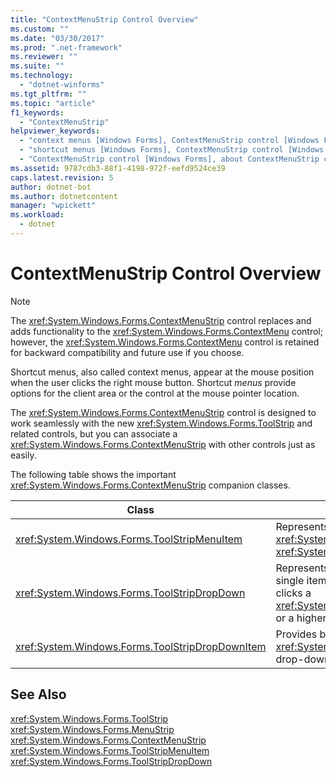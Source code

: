 ```yaml
---
title: "ContextMenuStrip Control Overview"
ms.custom: ""
ms.date: "03/30/2017"
ms.prod: ".net-framework"
ms.reviewer: ""
ms.suite: ""
ms.technology: 
  - "dotnet-winforms"
ms.tgt_pltfrm: ""
ms.topic: "article"
f1_keywords: 
  - "ContextMenuStrip"
helpviewer_keywords: 
  - "context menus [Windows Forms], ContextMenuStrip control [Windows Forms]"
  - "shortcut menus [Windows Forms], ContextMenuStrip control [Windows Forms]"
  - "ContextMenuStrip control [Windows Forms], about ContextMenuStrip control"
ms.assetid: 9787cdb3-88f1-4198-972f-eefd9524ce39
caps.latest.revision: 5
author: dotnet-bot
ms.author: dotnetcontent
manager: "wpickett"
ms.workload: 
  - dotnet
---
```

# ContextMenuStrip Control Overview
> [!NOTE]
>  The <xref:System.Windows.Forms.ContextMenuStrip> control replaces and adds functionality to the <xref:System.Windows.Forms.ContextMenu> control; however, the <xref:System.Windows.Forms.ContextMenu> control is retained for backward compatibility and future use if you choose.  
  
 Shortcut menus, also called context menus, appear at the mouse position when the user clicks the right mouse button. Shortcut *menus* provide options for the client area or the control at the mouse pointer location.  
  
 The <xref:System.Windows.Forms.ContextMenuStrip> control is designed to work seamlessly with the new <xref:System.Windows.Forms.ToolStrip> and related controls, but you can associate a <xref:System.Windows.Forms.ContextMenuStrip> with other controls just as easily.  
  
 The following table shows the important <xref:System.Windows.Forms.ContextMenuStrip> companion classes.  
  
|Class|Description|  
|-----------|-----------------|  
|<xref:System.Windows.Forms.ToolStripMenuItem>|Represents a selectable option displayed on a <xref:System.Windows.Forms.MenuStrip> or <xref:System.Windows.Forms.ContextMenuStrip>.|  
|<xref:System.Windows.Forms.ToolStripDropDown>|Represents a control that enables the user to select a single item from a list that is displayed when the user clicks a <xref:System.Windows.Forms.ToolStripDropDownButton> or a higher-level menu item.|  
|<xref:System.Windows.Forms.ToolStripDropDownItem>|Provides basic functionality for controls derived from <xref:System.Windows.Forms.ToolStripItem> that display drop-down items when clicked.|  
  
## See Also  
 <xref:System.Windows.Forms.ToolStrip>  
 <xref:System.Windows.Forms.MenuStrip>  
 <xref:System.Windows.Forms.ContextMenuStrip>  
 <xref:System.Windows.Forms.ToolStripMenuItem>  
 <xref:System.Windows.Forms.ToolStripDropDown>

